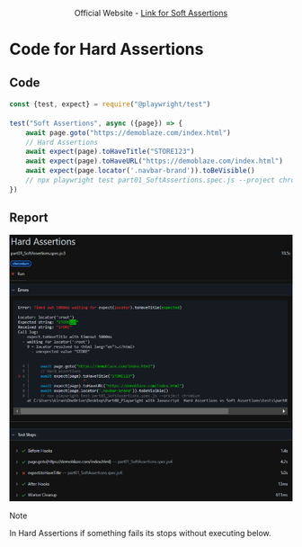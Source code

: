 <div align = center>

Official Website - [Link for Soft Assertions](https://playwright.dev/docs/test-assertions#soft-assertions)
</div>

# Code for Hard Assertions
## Code
```javascript
const {test, expect} = require("@playwright/test")

test("Soft Assertions", async ({page}) => {
    await page.goto("https://demoblaze.com/index.html")
    // Hard Assertions
    await expect(page).toHaveTitle("STORE123")
    await expect(page).toHaveURL("https://demoblaze.com/index.html")
    await expect(page.locator('.navbar-brand')).toBeVisible()
    // npx playwright test part01_SoftAssertions.spec.js --project chromium
})
```
## Report
<img alt="Image" src="./imgif/hardassertions.png"> </img>
>[!NOTE]
>In Hard Assertions if something fails its stops without executing below.
